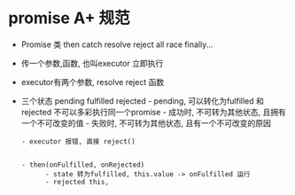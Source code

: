 # promise A+ 规范

- Promise 类 then catch resolve reject all race finally...
- 传一个参数,函数, 也叫executor 立即执行
- executor有两个参数, resolve reject 函数
- 三个状态 pending  fulfilled rejected
      - pending, 可以转化为fulfilled 和rejected
      不可以多彩执行同一个promise
      - 成功时, 不可转为其他状态, 且拥有一个不可改变的值
      - 失败时, 不可转为其他状态, 且有一个不可改变的原因

      - executor 报错, 直接 reject()


      - then(onFulfilled, onRejected)
            - state 转为fulfilled, this.value -> onFulfilled 运行
            - rejected this,

